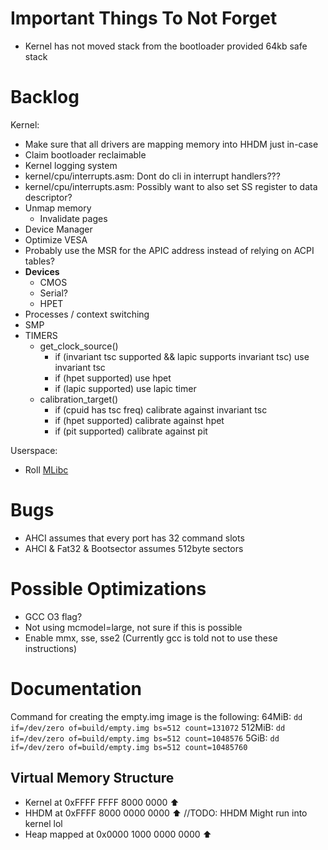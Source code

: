 # Important Things To Not Forget
- Kernel has not moved stack from the bootloader provided 64kb safe stack

# Backlog
Kernel:
  - Make sure that all drivers are mapping memory into HHDM just in-case
  - Claim bootloader reclaimable
  - Kernel logging system
  - kernel/cpu/interrupts.asm: Dont do cli in interrupt handlers???
  - kernel/cpu/interrupts.asm: Possibly want to also set SS register to data descriptor?
  - Unmap memory
    - Invalidate pages
  - Device Manager
  - Optimize VESA
  - Probably use the MSR for the APIC address instead of relying on ACPI tables?
  - **Devices**
    - CMOS
    - Serial?
    - HPET
  - Processes / context switching
  - SMP
  - TIMERS
    - get_clock_source()
      - if (invariant tsc supported && lapic supports invariant tsc) use invariant tsc
      - if (hpet supported) use hpet
      - if (lapic supported) use lapic timer
    - calibration_target()
      - if (cpuid has tsc freq) calibrate against invariant tsc
      - if (hpet supported) calibrate against hpet 
      - if (pit supported) calibrate against pit

Userspace:
  - Roll [MLibc](https://github.com/managarm/mlibc)

# Bugs
- AHCI assumes that every port has 32 command slots
- AHCI & Fat32 & Bootsector assumes 512byte sectors

# Possible Optimizations
- GCC O3 flag?
- Not using mcmodel=large, not sure if this is possible
- Enable mmx, sse, sse2 (Currently gcc is told not to use these instructions)

# Documentation
Command for creating the empty.img image is the following:
64MiB: `dd if=/dev/zero of=build/empty.img bs=512 count=131072`
512MiB: `dd if=/dev/zero of=build/empty.img bs=512 count=1048576`
5GiB: `dd if=/dev/zero of=build/empty.img bs=512 count=10485760`

## Virtual Memory Structure
- Kernel at                 0xFFFF FFFF 8000 0000 ⬆️
- HHDM at                   0xFFFF 8000 0000 0000 ⬆️ //TODO: HHDM Might run into kernel lol
- Heap mapped at            0x0000 1000 0000 0000 ⬆️